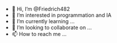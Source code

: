 - 👋 Hi, I’m @Friedrich482
- 👀 I’m interested in programmation and IA
- 🌱 I’m currently learning ...
- 💞️ I’m looking to collaborate on ...
- 📫 How to reach me ...

<!---
Friedrich482/Friedrich482 is a ✨ special ✨ repository because its `README.md` (this file) appears on your GitHub profile.
You can click the Preview link to take a look at your changes.
--->
